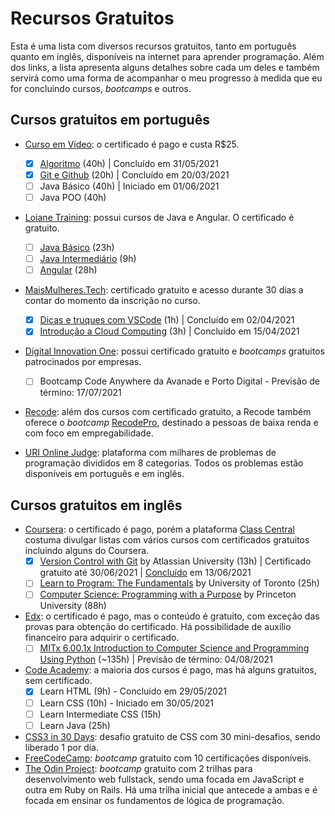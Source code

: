 # Recursos Gratuitos

Esta é uma lista com diversos recursos gratuitos, tanto em português quanto em inglês, disponíveis na internet para aprender programação. Além dos links, a lista apresenta alguns detalhes sobre cada um deles e também servirá como uma forma de acompanhar o meu progresso à medida que eu for concluindo cursos, *bootcamps* e outros.



## Cursos gratuitos em português



- [Curso em Vídeo](https://www.cursoemvideo.com/): o certificado é pago e custa R$25. 
  - [x] [Algoritmo](https://www.cursoemvideo.com/course/curso-de-algoritmo/) (40h) | Concluído em 31/05/2021
  - [x] [Git e Github](https://www.cursoemvideo.com/course/curso-de-git-e-github/) (20h) | Concluído em 20/03/2021
  - [ ] Java Básico (40h) | Iniciado em 01/06/2021
  - [ ] Java POO (40h)

- [Loiane Training](https://loiane.training/): possui cursos de Java e Angular. O certificado é gratuito.
  - [ ] [Java Básico](https://loiane.training/curso/java-basico) (23h)
  - [ ] [Java Intermediário](https://loiane.training/curso/java-intermediario) (9h)
  - [ ] [Angular](https://loiane.training/curso/angular) (28h)

- [MaisMulheres.Tech](https://maismulheres.tech/): certificado gratuito e acesso durante 30 dias a contar do momento da inscrição no curso.
  - [x] [Dicas e truques com VSCode](https://maismulheres.tech/p/dicas-e-truques-com-visual-studio-code) (1h) | Concluído em 02/04/2021
  - [x] [Introdução a Cloud Computing](https://maismulheres.tech/p/introducao-a-cloud-computing) (3h) | Concluído em 15/04/2021
  
- [Digital Innovation One](https://digitalinnovation.one/): possui certificado gratuito e *bootcamps* gratuitos patrocinados por empresas.
  - [ ] Bootcamp Code Anywhere da Avanade e Porto Digital - Previsão de término: 17/07/2021
  
- [Recode](https://recode.org.br/cursos/): além dos cursos com certificado gratuito, a Recode também oferece o *bootcamp* [RecodePro](https://www.recodepro.org.br/), destinado a pessoas de baixa renda e com foco em empregabilidade.

- [URI Online Judge](https://www.urionlinejudge.com.br/judge/pt/login?redirect=%2Fpt): plataforma com milhares de problemas de programação divididos em 8 categorias. Todos os problemas estão disponíveis em português e em inglês.



## Cursos gratuitos em inglês



- [Coursera](https://www.coursera.org/): o certificado é pago, porém a plataforma [Class Central](https://www.classcentral.com/) costuma divulgar listas com vários cursos com certificados gratuitos incluindo alguns do Coursera. 
  - [x] [Version Control with Git](https://www.coursera.org/learn/version-control-with-git?) by Atlassian University (13h) | Certificado gratuito até 30/06/2021 | [Concluído](https://coursera.org/share/27dcb426566897493e58b38b8bec8cce) em 13/06/2021 
  - [ ] [Learn to Program: The Fundamentals](https://www.coursera.org/learn/learn-to-program?ranMID=40328&ranEAID=SAyYsTvLiGQ&ranSiteID=SAyYsTvLiGQ-u8cATGNZDp5UPEfbDSkc0Q&siteID=SAyYsTvLiGQ-u8cATGNZDp5UPEfbDSkc0Q&utm_content=10&utm_medium=partners&utm_source=linkshare&utm_campaign=SAyYsTvLiGQ) by University of Toronto (25h)
  - [ ] [Computer Science: Programming with a Purpose](https://www.coursera.org/learn/cs-programming-java?ranMID=40328&ranEAID=SAyYsTvLiGQ&ranSiteID=SAyYsTvLiGQ-gZfofTyGG2cutvbgSeM6AA&siteID=SAyYsTvLiGQ-gZfofTyGG2cutvbgSeM6AA&utm_content=10&utm_medium=partners&utm_source=linkshare&utm_campaign=SAyYsTvLiGQ) by Princeton University (88h)
- [Edx](https://www.edx.org/): o certificado é pago, mas o conteúdo é gratuito, com exceção das provas para obtenção do certificado. Há possibilidade de auxílio financeiro para adquirir o certificado.
  - [ ] [MITx 6.00.1x Introduction to Computer Science and Programming Using Python](https://www.edx.org/course/introduction-to-computer-science-and-programming-7?index=product&queryID=ad279ed7bcf40964b02b88634502110f&position=8) (~135h) | Previsão de término: 04/08/2021
- [Code Academy](https://www.codecademy.com/learn): a maioria dos cursos é pago, mas há alguns gratuitos, sem certificado.
  - [x] Learn HTML (9h) - Concluído em 29/05/2021
  - [ ] Learn CSS (10h) - Iniciado em 30/05/2021
  - [ ] Learn Intermediate CSS (15h)
  - [ ] Learn Java (25h)
- [CSS3 in 30 Days](https://codecollege.ca/p/css3-coding-challenge): desafio gratuito de CSS com 30 mini-desafios, sendo liberado 1 por dia.
- [FreeCodeCamp](https://www.freecodecamp.org/learn/): *bootcamp* gratuito com 10 certificações disponíveis.
- [The Odin Project](https://www.theodinproject.com/paths): *bootcamp* gratuito com 2 trilhas para desenvolvimento web fullstack, sendo uma focada em JavaScript e outra em Ruby on Rails. Há uma trilha inicial que antecede a ambas e é focada em ensinar os fundamentos de lógica de programação.

